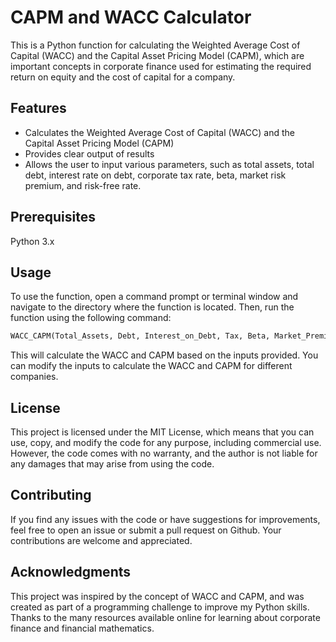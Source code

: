 # CAPM and WACC Calculator

This is a Python function for calculating the Weighted Average Cost of Capital (WACC) and the Capital Asset Pricing Model (CAPM), which are important concepts in corporate finance used for estimating the required return on equity and the cost of capital for a company.

## Features
- Calculates the Weighted Average Cost of Capital (WACC) and the Capital Asset Pricing Model (CAPM)
- Provides clear output of results
- Allows the user to input various parameters, such as total assets, total debt, interest rate on debt, corporate tax rate, beta, market risk premium, and risk-free rate.

## Prerequisites
Python 3.x

## Usage
To use the function, open a command prompt or terminal window and navigate to the directory where the function is located. Then, run the function using the following command:

```python
WACC_CAPM(Total_Assets, Debt, Interest_on_Debt, Tax, Beta, Market_Premium, Risk_Free_Rate)
```

This will calculate the WACC and CAPM based on the inputs provided. You can modify the inputs to calculate the WACC and CAPM for different companies.

## License
This project is licensed under the MIT License, which means that you can use, copy, and modify the code for any purpose, including commercial use. However, the code comes with no warranty, and the author is not liable for any damages that may arise from using the code.

## Contributing
If you find any issues with the code or have suggestions for improvements, feel free to open an issue or submit a pull request on Github. Your contributions are welcome and appreciated.

## Acknowledgments
This project was inspired by the concept of WACC and CAPM, and was created as part of a programming challenge to improve my Python skills. Thanks to the many resources available online for learning about corporate finance and financial mathematics.
